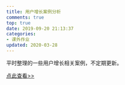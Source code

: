 ```yaml
---
title: 用户增长案例分析
comments: true
top: true
date: 2019-09-20 21:13:37
categories:
- 课外作业
updated: 2020-03-28
---
```


平时整理的一些用户增长相关案例，不定期更新。

[点此查看>>](https://www.yuque.com/docs/share/5d13480b-b521-41ef-b8e4-752f02197f8b?#)

